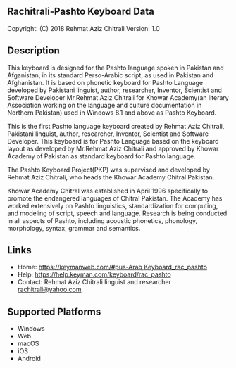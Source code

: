Rachitrali-Pashto Keyboard Data
-------------------------------

Copyright:      (C) 2018 Rehmat Aziz Chitrali
Version:        1.0

Description
-----------

This keyboard is designed for the Pashto language spoken in Pakistan and Afganistan, in its standard Perso-Arabic script, as used in Pakistan and Afghanistan. It is based on phonetic keyboard for Pashto Language developed by Pakistani linguist, author, researcher, Inventor, Scientist and Software Developer Mr.Rehmat Aziz Chitrali for Khowar Academy(an literary Association working on the language and culture documentation in Northern Pakistan) used in Windows 8.1 and above as Pashto Keyboard.

This is the first Pashto language keyboard created by Rehmat Aziz Chitrali, Pakistani linguist, author, researcher, Inventor, Scientist and Software Developer. This keyboard is for Pashto Language based on the keyboard layout as developed by Mr.Rehmat Aziz Chitrali and approved by Khowar Academy of Pakistan as standard keyboard for Pashto language.

The Pashto Keyboard Project(PKP) was supervised and developed by Rehmat Aziz Chitrali, who heads the Khowar Academy Chitral Pakistan.

Khowar Academy Chitral was established in April 1996 specifically to promote the endangered languages of Chitral Pakistan. The Academy has worked extensively on Pashto linguistics, standardization for computing, and modeling of script, speech and language. Research is being conducted in all aspects of Pashto, including acoustic phonetics, phonology, morphology, syntax, grammar and semantics.

Links
-----


 * Home:    https://keymanweb.com/#pus-Arab,Keyboard_rac_pashto
 * Help:    https://help.keyman.com/keyboard/rac_pashto
 * Contact: Rehmat Aziz Chitrali linguist and researcher <rachitrali@yahoo.com>

Supported Platforms
-------------------
 * Windows
 * Web
 * macOS
 * iOS
 * Android
